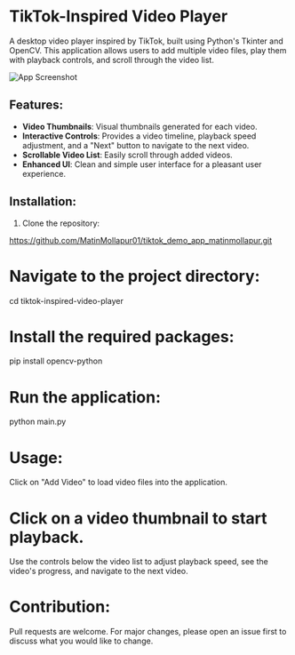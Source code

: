 # TikTok-Inspired Video Player

A desktop video player inspired by TikTok, built using Python's Tkinter and OpenCV. This application allows users to add multiple video files, play them with playback controls, and scroll through the video list.

![App Screenshot](https://photos.app.goo.gl/xvmbzYbdwym5hCBH6)  <!-- You can add a screenshot of your app here -->

## Features:

- **Video Thumbnails**: Visual thumbnails generated for each video.
- **Interactive Controls**: Provides a video timeline, playback speed adjustment, and a "Next" button to navigate to the next video.
- **Scrollable Video List**: Easily scroll through added videos.
- **Enhanced UI**: Clean and simple user interface for a pleasant user experience.

## Installation:

1. Clone the repository:

https://github.com/MatinMollapur01/tiktok_demo_app_matinmollapur.git

# Navigate to the project directory:

cd tiktok-inspired-video-player


# Install the required packages:

pip install opencv-python


# Run the application:

python main.py  <!-- Assuming the app code is in a file named main.py -->


# Usage:

Click on "Add Video" to load video files into the application.

# Click on a video thumbnail to start playback.

Use the controls below the video list to adjust playback speed, see the video's progress, and navigate to the next video.

# Contribution:

Pull requests are welcome. For major changes, please open an issue first to discuss what you would like to change.
